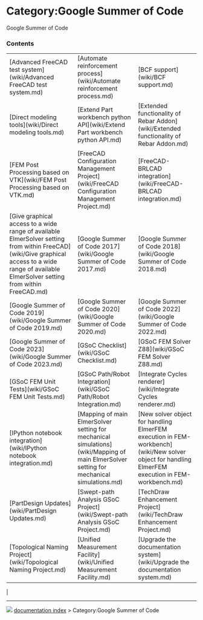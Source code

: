 # Category:Google Summer of Code
Google Summer of Code

### Contents

|     |     |     |
| --- | --- | --- |
| [Advanced FreeCAD test system](wiki/Advanced FreeCAD test system.md) | [Automate reinforcement process](wiki/Automate reinforcement process.md) | [BCF support](wiki/BCF support.md) |
| [Direct modeling tools](wiki/Direct modeling tools.md) | [Extend Part workbench python API](wiki/Extend Part workbench python API.md) | [Extended functionality of Rebar Addon](wiki/Extended functionality of Rebar Addon.md) |
| [FEM Post Processing based on VTK](wiki/FEM Post Processing based on VTK.md) | [FreeCAD Configuration Management Project](wiki/FreeCAD Configuration Management Project.md) | [FreeCAD-BRLCAD integration](wiki/FreeCAD-BRLCAD integration.md) |
| [Give graphical access to a wide range of available ElmerSolver setting from within FreeCAD](wiki/Give graphical access to a wide range of available ElmerSolver setting from within FreeCAD.md) | [Google Summer of Code 2017](wiki/Google Summer of Code 2017.md) | [Google Summer of Code 2018](wiki/Google Summer of Code 2018.md) |
| [Google Summer of Code 2019](wiki/Google Summer of Code 2019.md) | [Google Summer of Code 2020](wiki/Google Summer of Code 2020.md) | [Google Summer of Code 2022](wiki/Google Summer of Code 2022.md) |
| [Google Summer of Code 2023](wiki/Google Summer of Code 2023.md) | [GSoC Checklist](wiki/GSoC Checklist.md) | [GSoC FEM Solver Z88](wiki/GSoC FEM Solver Z88.md) |
| [GSoC FEM Unit Tests](wiki/GSoC FEM Unit Tests.md) | [GSoC Path/Robot Integration](wiki/GSoC Path/Robot Integration.md) | [Integrate Cycles renderer](wiki/Integrate Cycles renderer.md) |
| [IPython notebook integration](wiki/IPython notebook integration.md) | [Mapping of main ElmerSolver setting for mechanical simulations](wiki/Mapping of main ElmerSolver setting for mechanical simulations.md) | [New solver object for handling ElmerFEM execution in FEM-workbench](wiki/New solver object for handling ElmerFEM execution in FEM-workbench.md) |
| [PartDesign Updates](wiki/PartDesign Updates.md) | [Swept-path Analysis GSoC Project](wiki/Swept-path Analysis GSoC Project.md) | [TechDraw Enhancement Project](wiki/TechDraw Enhancement Project.md) |
| [Topological Naming Project](wiki/Topological Naming Project.md) | [Unified Measurement Facility](wiki/Unified Measurement Facility.md) | [Upgrade the documentation system](wiki/Upgrade the documentation system.md) |
|



---
![](images/Right_arrow.png) [documentation index](../README.md) > Category:Google Summer of Code
